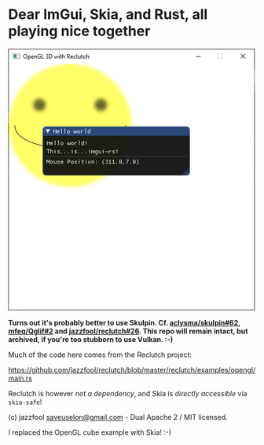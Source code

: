 # Dear ImGui, Skia, and Rust, all playing nice together

![](https://raw.githubusercontent.com/ctrlcctrlv/imgui-skia-example/master/screenshot.png)

**Turns out it's probably better to use Skulpin. Cf. [aclysma/skulpin#62](https://github.com/aclysma/skulpin/issues/62), [mfeq/Qglif#2](https://github.com/mfeq/Qglif/issues/2) and [jazzfool/reclutch#26](https://github.com/jazzfool/reclutch/issues/26). This repo will remain intact, but archived, if you're too stubborn to use Vulkan. :-)**

Much of the code here comes from the Reclutch project:

https://github.com/jazzfool/reclutch/blob/master/reclutch/examples/opengl/main.rs

Reclutch is however _not a dependency_, and Skia is _directly accessible_ via `skia-safe`!

(c) jazzfool <saveuselon@gmail.com> - Dual Apache 2 / MIT licensed.

I replaced the OpenGL cube example with Skia! :-)
